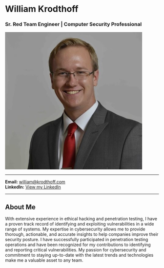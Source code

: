 # William Krodthoff
### Sr. Red Team Engineer | Computer Security Professional
![Profile_Pic](https://raw.githubusercontent.com/William-Krodthoff/Website/main/Profile.jpeg)

---

**Email:** [william@krodthoff.com](mailto:william@krodthoff.com)  
**LinkedIn:** [View my LinkedIn](https://linkedin.com/in/williamkrodthoff/)  

---

## About Me
With extensive experience in ethical hacking and penetration testing, I have a proven track record of identifying and exploiting vulnerabilities in a wide range of systems. My expertise in cybersecurity allows me to provide thorough, actionable, and accurate insights to help companies improve their security posture. I have successfully participated in penetration testing operations and have been recognized for my contributions to identifying and reporting critical vulnerabilities. My passion for cybersecurity and commitment to staying up-to-date with the latest trends and technologies make me a valuable asset to any team.

